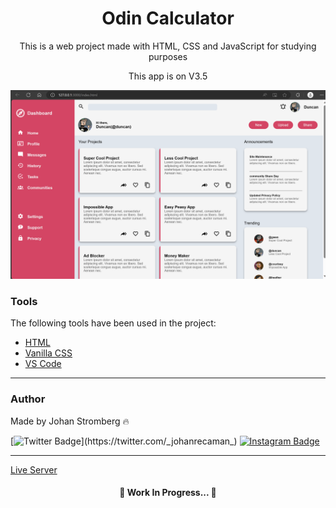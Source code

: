 <h1 align="center">Odin Calculator</h1>

<p align="center">This is a web project made with HTML, CSS and JavaScript for studying purposes</p>
<p align="center">This app is on V3.5</p>

<img src="./lib/images/readme/readmeprint.png"></img>

### Tools

The following tools have been used in the project:

- [HTML](https://html.com/)
- [Vanilla CSS](https://developer.mozilla.org/pt-BR/docs/Web/CSS)
- [VS Code](https://code.visualstudio.com)
---

### Author
Made by Johan Stromberg :fire:

[![Twitter Badge](https://img.shields.io/badge/Twitter-1DA1F2?style=for-the-badge&logo=twitter&logoColor=white&link=https://twitter.com/_johanrecaman_)](https://twitter.com/_johanrecaman_)
[![Instagram Badge](https://img.shields.io/badge/-Instagram-%23E4405F?style=for-the-badge&logo=instagram&logoColor=white)](https://instagram.com/_johanrecaman_)

---
[Live Server](https://johanrecaman.github.io/admin-dashboard/)

<h4 align="center">
  🚧  Work In Progress...  🚧
</h4>
